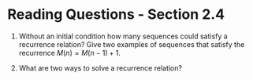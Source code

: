 # Reading Questions - Section 2.4


1. Without an initial condition how many sequences could satisfy a recurrence relation? Give two examples of sequences that satisfy the recurrence $M(n) = M(n-1) + 1$.

2. What are two ways to solve a recurrence relation?
